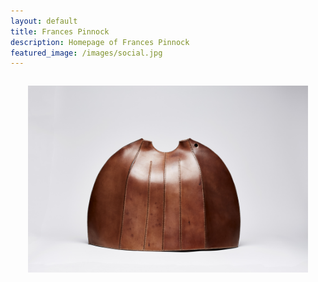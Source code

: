 ```yaml
---
layout: default
title: Frances Pinnock
description: Homepage of Frances Pinnock
featured_image: /images/social.jpg
---
```


<div style="margin: 2em">
  <img src="/images/homepage2.jpg">
</div>
